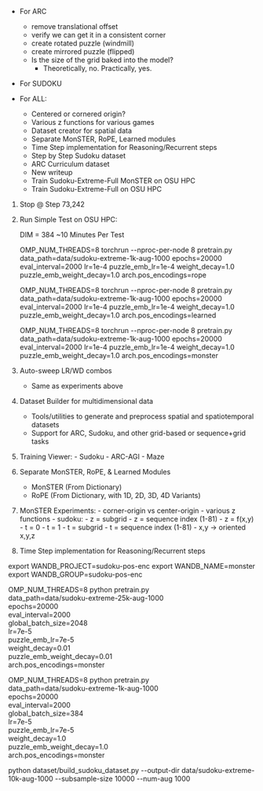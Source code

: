 - For ARC
    - remove translational offset
    - verify we can get it in a consistent corner
    - create rotated puzzle (windmill)
    - create mirrored puzzle (flipped)
    - Is the size of the grid baked into the model?
        - Theoretically, no. Practically, yes.
- For SUDOKU

- For ALL:
  - Centered or cornered origin?
  - Various z functions for various games
  - Dataset creator for spatial data
  - Separate MonSTER, RoPE, Learned modules
  - Time Step implementation for Reasoning/Recurrent steps
  - Step by Step Sudoku dataset
  - ARC Curriculum dataset
  - New writeup
  - Train Sudoku-Extreme-Full MonSTER on OSU HPC
  - Train Sudoku-Extreme-Full on OSU HPC


1.  Stop @ Step 73,242
2.  Run Simple Test on OSU HPC:

    DIM = 384
    ~10 Minutes Per Test

    OMP_NUM_THREADS=8 torchrun --nproc-per-node 8 pretrain.py data_path=data/sudoku-extreme-1k-aug-1000 epochs=20000 eval_interval=2000 lr=1e-4 puzzle_emb_lr=1e-4 weight_decay=1.0 puzzle_emb_weight_decay=1.0 arch.pos_encodings=rope

    OMP_NUM_THREADS=8 torchrun --nproc-per-node 8 pretrain.py data_path=data/sudoku-extreme-1k-aug-1000 epochs=20000 eval_interval=2000 lr=1e-4 puzzle_emb_lr=1e-4 weight_decay=1.0 puzzle_emb_weight_decay=1.0 arch.pos_encodings=learned

    OMP_NUM_THREADS=8 torchrun --nproc-per-node 8 pretrain.py data_path=data/sudoku-extreme-1k-aug-1000 epochs=20000 eval_interval=2000 lr=1e-4 puzzle_emb_lr=1e-4 weight_decay=1.0 puzzle_emb_weight_decay=1.0 arch.pos_encodings=monster

3.  Auto-sweep LR/WD combos
    - Same as experiments above

4.  Dataset Builder for multidimensional data
    - Tools/utilities to generate and preprocess spatial and spatiotemporal datasets
    - Support for ARC, Sudoku, and other grid-based or sequence+grid tasks

5.  Training Viewer:
        - Sudoku
        - ARC-AGI
        - Maze

6.  Separate MonSTER, RoPE, & Learned Modules
    - MonSTER (From Dictionary)
    - RoPE (From Dictionary, with 1D, 2D, 3D, 4D Variants)

7.  MonSTER Experiments:
        - corner-origin vs center-origin
        - various z functions
            - sudoku:
                - z = subgrid
                - z = sequence index (1-81)
                - z = f(x,y)
                - t = 0
                - t = 1
                - t = subgrid
                - t = sequence index (1-81)
                - x,y → oriented x,y,z

8. Time Step implementation for Reasoning/Recurrent steps






export WANDB_PROJECT=sudoku-pos-enc
export WANDB_NAME=monster
export WANDB_GROUP=sudoku-pos-enc

OMP_NUM_THREADS=8 python pretrain.py \
  data_path=data/sudoku-extreme-25k-aug-1000 \
  epochs=20000 \
  eval_interval=2000 \
  global_batch_size=2048 \
  lr=7e-5 \
  puzzle_emb_lr=7e-5 \
  weight_decay=0.01 \
  puzzle_emb_weight_decay=0.01 \
  arch.pos_encodings=monster

OMP_NUM_THREADS=8 python pretrain.py \
  data_path=data/sudoku-extreme-1k-aug-1000 \
  epochs=20000 \
  eval_interval=2000 \
  global_batch_size=384 \
  lr=7e-5 \
  puzzle_emb_lr=7e-5 \
  weight_decay=1.0 \
  puzzle_emb_weight_decay=1.0 \
  arch.pos_encodings=monster

python dataset/build_sudoku_dataset.py --output-dir data/sudoku-extreme-10k-aug-1000  --subsample-size 10000 --num-aug 1000

